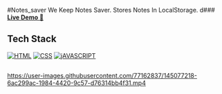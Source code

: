 #Notes_saver
We Keep Notes Saver. Stores Notes In LocalStorage.
d### <a href="https://upbeat-elion-3151dd.netlify.app/" target="_blank">**Live Demo 🚀**</a>

## Tech Stack

[![HTML](https://img.shields.io/badge/HTML5-E34F26?style=for-the-badge&logo=html5&logoColor=white)](https://www.w3schools.com/html/)
[![CSS](https://img.shields.io/badge/CSS3-1572B6?style=for-the-badge&logo=css3&logoColor=white)](https://www.w3schools.com/css/)
[![jAVASCRIPT](https://img.shields.io/badge/JavaScript-323330?style=for-the-badge&logo=javascript&logoColor=F7DF1E)](https://developer.mozilla.org/en-US/docs/Web/JavaScript)

##

https://user-images.githubusercontent.com/77162837/145077218-6ac299ac-1984-4420-9c57-d76314bb4f31.mp4
